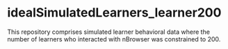 # idealSimulatedLearners_learner200

This repository comprises simulated learner behavioral data where the number of learners who interacted with nBrowser was constrained to 200.
